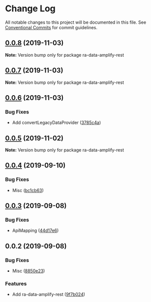 # Change Log

All notable changes to this project will be documented in this file.
See [Conventional Commits](https://conventionalcommits.org) for commit guidelines.

## [0.0.8](https://github.com/hupe1980/mplify-material-ui/compare/ra-data-amplify-rest@0.0.7...ra-data-amplify-rest@0.0.8) (2019-11-03)

**Note:** Version bump only for package ra-data-amplify-rest





## [0.0.7](https://github.com/hupe1980/mplify-material-ui/compare/ra-data-amplify-rest@0.0.6...ra-data-amplify-rest@0.0.7) (2019-11-03)

**Note:** Version bump only for package ra-data-amplify-rest





## [0.0.6](https://github.com/hupe1980/mplify-material-ui/compare/ra-data-amplify-rest@0.0.5...ra-data-amplify-rest@0.0.6) (2019-11-03)


### Bug Fixes

* Add convertLegacyDataProvider ([3785c4a](https://github.com/hupe1980/mplify-material-ui/commit/3785c4a1908a573dd699d34f38c9b736eb6a4025))





## [0.0.5](https://github.com/hupe1980/mplify-material-ui/compare/ra-data-amplify-rest@0.0.4...ra-data-amplify-rest@0.0.5) (2019-11-02)

**Note:** Version bump only for package ra-data-amplify-rest





## [0.0.4](https://github.com/hupe1980/mplify-material-ui/compare/ra-data-amplify-rest@0.0.3...ra-data-amplify-rest@0.0.4) (2019-09-10)


### Bug Fixes

* Misc ([bc1cb63](https://github.com/hupe1980/mplify-material-ui/commit/bc1cb63))





## [0.0.3](https://github.com/hupe1980/mplify-material-ui/compare/ra-data-amplify-rest@0.0.2...ra-data-amplify-rest@0.0.3) (2019-09-08)


### Bug Fixes

* ApiMapping ([44d17e6](https://github.com/hupe1980/mplify-material-ui/commit/44d17e6))





## 0.0.2 (2019-09-08)


### Bug Fixes

* Misc ([8850e23](https://github.com/hupe1980/amplify-material-ui/commit/8850e23))


### Features

* Add ra-data-amplify-rest ([9f7b024](https://github.com/hupe1980/amplify-material-ui/commit/9f7b024))
